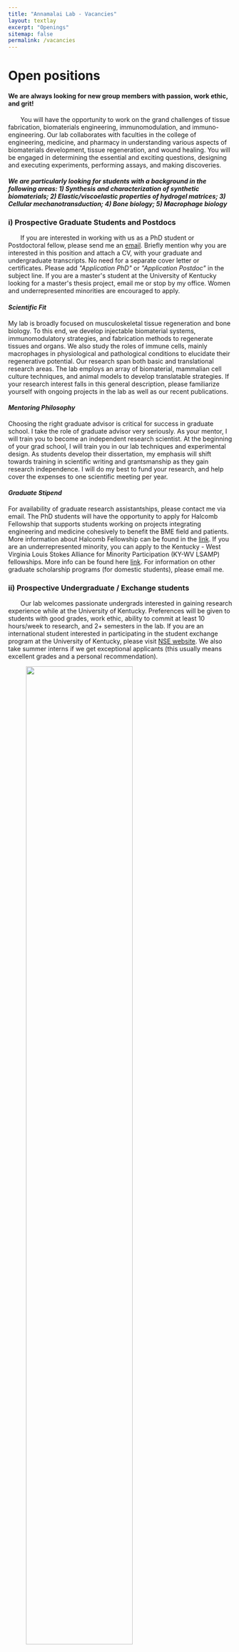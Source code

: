 ```yaml
---
title: "Annamalai Lab - Vacancies"
layout: textlay
excerpt: "Openings"
sitemap: false
permalink: /vacancies
---
```


# **Open positions**

#### **We are always looking for new group members with passion, work ethic, and grit!**

&nbsp;&nbsp;&nbsp;&nbsp;&nbsp;&nbsp; You will have the opportunity to work on the grand challenges of tissue fabrication, biomaterials engineering, immunomodulation, and immuno-engineering. Our lab collaborates with faculties in the college of engineering, medicine, and pharmacy in understanding various aspects of biomaterials development, tissue regeneration, and wound healing. You will be engaged in determining the essential and exciting questions, designing and executing experiments, performing assays, and making discoveries.

#### ***We are particularly looking for students with a background in the following areas: 1) Synthesis and characterization of synthetic biomaterials; 2) Elastic/viscoelastic properties of hydrogel matrices; 3) Cellular mechanotransduction; 4) Bone biology; 5) Macrophage biology***

### **i) Prospective Graduate Students and Postdocs**
&nbsp;&nbsp;&nbsp;&nbsp;&nbsp;&nbsp; If you are interested in working with us as a PhD student or Postdoctoral fellow, please send me an [email](mailto:ram.kumar@uky.edu). Briefly mention why you are interested in this position and attach a CV, with your graduate and undergraduate transcripts. No need for a separate cover letter or certificates. Please add _"Application PhD"_ or _"Application Postdoc"_ in the subject line. If you are a master's student at the University of Kentucky looking for a master's thesis project, email me or stop by my office. Women and underrepresented minorities are encouraged to apply.

#### ***Scientific Fit***
My lab is broadly focused on musculoskeletal tissue regeneration and bone biology. To this end, we develop injectable biomaterial systems, immunomodulatory strategies, and fabrication methods to regenerate tissues and organs. We also study the roles of immune cells, mainly macrophages in physiological and pathological conditions to elucidate their regenerative potential. Our research span both basic and translational research areas. The lab employs an array of biomaterial, mammalian cell culture techniques, and animal models to develop translatable strategies. If your research interest falls in this general description, please familiarize yourself with ongoing projects in the lab as well as our recent publications.

#### ***Mentoring Philosophy***
Choosing the right graduate advisor is critical for success in graduate school. I take the role of graduate advisor very seriously. As your mentor, I will train you to become an independent research scientist. At the beginning of your grad school, I will train you in our lab techniques and experimental design. As students develop their dissertation, my emphasis will shift towards training in scientific writing and grantsmanship as they gain research independence. I will do my best to fund your research, and help cover the expenses to one scientific meeting per year.

#### ***Graduate Stipend***
For availability of graduate research assistantships, please contact me via email. The PhD students will have the opportunity to apply for Halcomb Fellowship that supports students working on projects integrating engineering and medicine cohesively to benefit the BME field and patients. More information about Halcomb Fellowship can be found in the [link](https://research.med.uky.edu/news/applications-accepted-halcomb-fellowship-medicine-and-engineering). If you are an underrepresented minority, you can apply to the Kentucky - West Virginia Louis Stokes Alliance for Minority Participation (KY-WV LSAMP) fellowships. More info can be found here [link](https://www.uky.edu/kywv-lsamp/). For information on other graduate scholarship programs (for domestic students), please email me.

### **ii) Prospective Undergraduate / Exchange students**
&nbsp;&nbsp;&nbsp;&nbsp;&nbsp;&nbsp; Our lab welcomes passionate undergrads interested in gaining research experience while at the University of Kentucky. Preferences will be given to students with good grades, work ethic, ability to commit at least 10 hours/week to research, and 2+ semesters in the lab. If you are an international student interested in participating in the student exchange program at the University of Kentucky, please visit [NSE website](https://nse.org/exchange/campus-profile/104/). We also take summer interns if we get exceptional applicants (this usually means excellent grades and a personal recommendation).




<figure>
<img src="{{ site.url }}{{ site.baseurl }}/images/picpic/Gallery/phdcomics1.gif" width="75%">
</figure>
